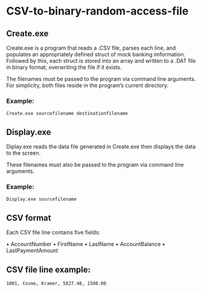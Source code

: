 # CSV-to-binary-random-access-file

## Create.exe
Create.exe is a program that reads a .CSV file, parses each line, and populates an appropriately defined struct of mock
banking imformation. Followed by this, each struct is stored into an array and written to a .DAT file in binary format, overwriting
the file if it exists.

The filenames must be passed to the program via command line arguments.
For simplicity, both files reside in the program’s current directory.

### Example:
```
Create.exe sourcefilename destinationfilename
```

## Display.exe
Diplay.exe reads the data file generated in Create.exe then displays the data to the screen.

These filenames must also be passed to the program via command line arguments.
### Example:
```
Display.exe sourcefilename
```

## CSV format

Each CSV file line contains five fields:

• AccountNumber
• FirstName
• LastName
• AccountBalance
• LastPaymentAmount

## CSV file line example:

```
1001, Cosmo, Kramer, 5827.48, 1500.00
```


